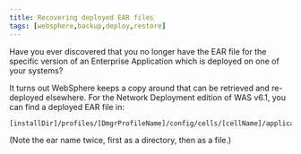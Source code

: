 ```yaml
---
title: Recovering deployed EAR files
tags: [websphere,backup,deploy,restore]
---
```

Have you ever discovered that you no longer have the EAR file for the specific version of an Enterprise Application which is deployed on one of your systems?

It turns out WebSphere keeps a copy around that can be retrieved and re-deployed elsewhere. For the Network Deployment edition of WAS v6.1, you can find a deployed EAR file in:

```
[installDir]/profiles/[DmgrProfileName]/config/cells/[cellName]/applications/[applicationName].ear/[applicationName].ear
```

(Note the ear name twice, first as a directory, then as a file.)
